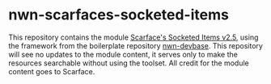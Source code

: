 # nwn-scarfaces-socketed-items
This repository contains the module [Scarface's Socketed Items v2.5](https://neverwintervault.org/project/nwn1/script/scarfaces-socketed-items-v25), using the framework from the boilerplate repository [nwn-devbase](https://github.com/jakkn/nwn-devbase/). This repository will see no updates to the module content, it serves only to make the resources searchable without using the toolset. All credit for the module content goes to Scarface.

